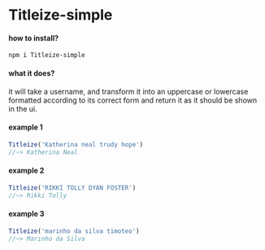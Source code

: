 # Titleize-simple

#### how to install?
```shell
npm i Titleize-simple
```

#### what it does?
<p>it will take a username, and transform it into an uppercase or lowercase formatted according to its correct form and return it as it should be shown in the ui.</p>

#### example 1
```js
Titleize('Katherina neal trudy hope')
//~> Katherina Neal
```

#### example 2
```js
Titleize('RIKKI TOLLY DYAN FOSTER')
//~> Rikki Tolly
```

#### example 3
```js
Titleize('marinho da silva timoteo')
//~> Marinho da Silva
```